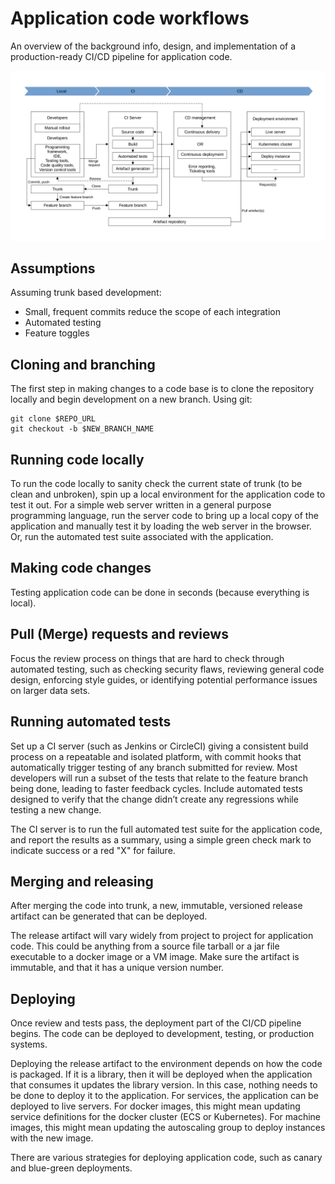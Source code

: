 # Application code workflows

An overview of the background info, design, and implementation of a production-ready CI/CD pipeline for application 
code.

![Simplified application pipeline](../../_static/img/application-pipeline.png)

## Assumptions

Assuming trunk based development:

*   Small, frequent commits reduce the scope of each integration
*   Automated testing
*   Feature toggles

## Cloning and branching

The first step in making changes to a code base is to clone the repository locally and begin development on a new 
branch. Using git:

    git clone $REPO_URL
    git checkout -b $NEW_BRANCH_NAME

## Running code locally

To run the code locally to sanity check the current state of trunk (to be clean and unbroken), spin up a local 
environment for the application code to test it out. For a simple web server written in a general purpose programming 
language, run the server code to bring up a local copy of the application and manually test it by loading the web 
server in the browser. Or, run the automated test suite associated with the application.

## Making code changes

Testing application code can be done in seconds (because everything is local).

## Pull (Merge) requests and reviews

Focus the review process on things that are hard to check through automated testing, such as checking security flaws, 
reviewing general code design, enforcing style guides, or identifying potential performance issues on larger data sets.

## Running automated tests
                                                                                                                        
Set up a CI server (such as Jenkins or CircleCI) giving a consistent build process on a repeatable and isolated 
platform, with commit hooks that automatically trigger testing of any branch submitted for review. Most developers will 
run a subset of the tests that relate to the feature branch being done, leading to faster feedback cycles. Include 
automated tests designed to verify that the change didn’t create any regressions while testing a new change.

The CI server is to run the full automated test suite for the application code, and report the results as a summary, 
using a simple green check mark to indicate success or a red "X" for failure.

## Merging and releasing

After merging the code into trunk, a new, immutable, versioned release artifact can be generated that can be deployed.

The release artifact will vary widely from project to project for application code. This could be anything from a 
source file tarball or a jar file executable to a docker image or a VM image. Make sure the artifact is immutable, and 
that it has a unique version number.

## Deploying

Once review and tests pass, the deployment part of the CI/CD pipeline begins. The code can be deployed to development, 
testing, or production systems.

Deploying the release artifact to the environment depends on how the code is packaged. If it is a library, then it will 
be deployed when the application that consumes it updates the library version. In this case, nothing needs to be done 
to deploy it to the application. For services, the application can be deployed to live servers. For docker images, this 
might mean updating service definitions for the docker cluster (ECS or Kubernetes). For machine images, this might mean 
updating the autoscaling group to deploy instances with the new image. 

There are various strategies for deploying application code, such as canary and blue-green deployments. 
